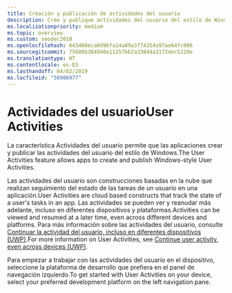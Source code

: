 ```yaml
---
title: Creación y publicación de actividades del usuario
description: Cree y publique actividades del usuario del estilo de Windows.
ms.localizationpriority: medium
ms.topic: overview
ms.custom: seodec2018
ms.openlocfilehash: 643460eca0d96fa14a89a3f74354a97ae64fc906
ms.sourcegitcommit: 75680b384946e11257bb2a33044a3172dec5220e
ms.translationtype: HT
ms.contentlocale: es-ES
ms.lasthandoff: 04/02/2019
ms.locfileid: "58906977"
---
```

# <a name="user-activities"></a><span data-ttu-id="27be6-103">Actividades del usuario</span><span class="sxs-lookup"><span data-stu-id="27be6-103">User Activities</span></span>

<span data-ttu-id="27be6-104">La característica Actividades del usuario permite que las aplicaciones crear y publicar las actividades del usuario del estilo de Windows.</span><span class="sxs-lookup"><span data-stu-id="27be6-104">The User Activities feature allows apps to create and publish Windows-style User Activities.</span></span>

<span data-ttu-id="27be6-105">Las actividades del usuario son construcciones basadas en la nube que realizan seguimiento del estado de las tareas de un usuario en una aplicación.</span><span class="sxs-lookup"><span data-stu-id="27be6-105">User Activities are cloud based constructs that track the state of a user's tasks in an app.</span></span> <span data-ttu-id="27be6-106">Las actividades se pueden ver y reanudar más adelante, incluso en diferentes dispositivos y plataformas.</span><span class="sxs-lookup"><span data-stu-id="27be6-106">Activities can be viewed and resumed at a later time, even across different devices and platforms.</span></span> <span data-ttu-id="27be6-107">Para más información sobre las actividades del usuario, consulte [Continuar la actividad del usuario, incluso en diferentes dispositivos (UWP)](https://docs.microsoft.com/windows/uwp/launch-resume/useractivities).</span><span class="sxs-lookup"><span data-stu-id="27be6-107">For more information on User Activities, see [Continue user activity, even across devices (UWP)](https://docs.microsoft.com/windows/uwp/launch-resume/useractivities).</span></span>

<span data-ttu-id="27be6-108">Para empezar a trabajar con las actividades del usuario en el dispositivo, seleccione la plataforma de desarrollo que prefiera en el panel de navegación izquierdo.</span><span class="sxs-lookup"><span data-stu-id="27be6-108">To get started with User Activities on your device, select your preferred development platform on the left navigation pane.</span></span>